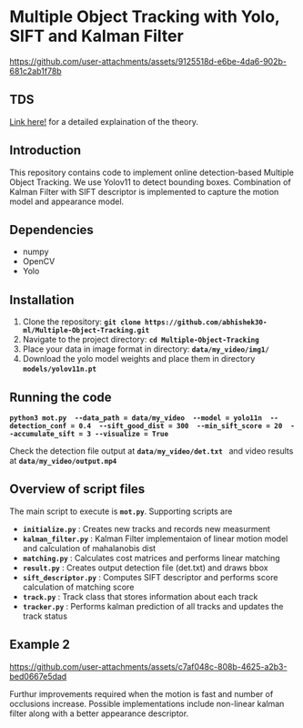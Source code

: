 # Multiple Object Tracking with Yolo, SIFT and Kalman Filter

https://github.com/user-attachments/assets/9125518d-e6be-4da6-902b-681c2ab1f78b

## TDS
[Link here!](https://medium.com/@abhishek.sabnis2000/multiple-object-tracking-with-yolo-sift-and-kalman-filter-684088268e8e) for a detailed explaination of the theory.


## Introduction
This repository contains code to implement online detection-based Multiple Object Tracking.
We use Yolov11 to detect bounding boxes. Combination of Kalman Filter with SIFT descriptor is implemented to capture the motion model and appearance model.

## Dependencies

- numpy
- OpenCV
- Yolo

## Installation

1. Clone the repository: **`git clone https://github.com/abhishek30-ml/Multiple-Object-Tracking.git`**
2. Navigate to the project directory: **`cd Multiple-Object-Tracking`**
3. Place your data in image format in directory: **`data/my_video/img1/ `**
4. Download the yolo model weights and place them in directory **`models/yolov11n.pt `**

## Running the code

**`python3 mot.py 
  --data_path = data/my_video 
  --model = yolo11n 
  --detection_conf = 0.4 
  --sift_good_dist = 300 
  --min_sift_score = 20 
  --accumulate_sift = 3
  --visualize = True`**

Check the detection file output at **`data/my_video/det.txt `** and video results at **`data/my_video/output.mp4 `**

## Overview of script files

The main script to execute is **`mot.py`**. Supporting scripts are 
* **`initialize.py`** : Creates new tracks and records new measurment
* **`kalman_filter.py`** : Kalman Filter implementaion of linear motion model and calculation of mahalanobis dist
* **`matching.py`** : Calculates cost matrices and performs linear matching
* **`result.py`** : Creates output detection file (det.txt) and draws bbox
* **`sift_descriptor.py`** : Computes SIFT descriptor and performs score calculation of matching score
* **`track.py`** : Track class that stores information about each track
* **`tracker.py`** : Performs kalman prediction of all tracks and updates the track status

## Example 2

https://github.com/user-attachments/assets/c7af048c-808b-4625-a2b3-bed0667e5dad

Furthur improvements required when the motion is fast and number of occlusions increase. Possible implementations include non-linear kalman filter along with a better appearance descriptor.

